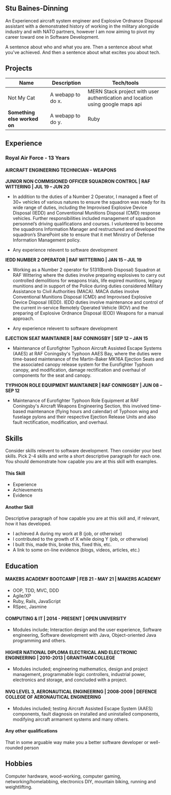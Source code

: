 ## Stu Baines-Dinning

An Experienced aircraft system engineer and Explosive Ordnance Disposal assistant with a demonstrated history of working in the military alongside industry and with NATO partners, however I am now aiming to pivot my career toward one in Software Development.

A sentence about who and what you are. Then a sentence about what you've achieved. And then a sentence about what excites you about tech.

## Projects

| Name                         | Description       | Tech/tools        |
| ---------------------------- | ----------------- | ----------------- |
| Not My Cat                   | A webapp to do x. | MERN Stack project with user authentication and location using google maps api |
| **Something else worked on** | A webapp to do y. | Ruby              |

## Experience

### Royal Air Force - 13 Years

#### AIRCRAFT ENGINEERING TECHNICIAN – WEAPONS 

**JUNIOR NON COMMISIONED OFFICER SQUADRON CONTROL | RAF WITTERING | JUL 19 – JUN 20** 

- In addition to the duties of a Number 2 Operator, I managed a fleet of 30+ vehicles of various natures to ensure the squadron was ready for its wide range of duties, including the Improvised Explosive Device Disposal (IEDD) and Conventional Munitions Disposal (CMD) response vehicles. Further responsibilities included management of squadron personnel’s driving qualifications and courses. I volunteered to become the squadrons Information Manager and restructured and developed the squadron’s SharePoint site to ensure that it met Ministry of Defense Information Management policy.

- Any experience relevent to software development

**IEDD NUMBER 2 OPERATOR | RAF WITTERING | JAN 15 – JUL 19**

- Working as a Number 2 operator for 5131(Bomb Disposal) Squadron at RAF Wittering where the duties involve preparing explosives to carry out controlled demolitions for weapons trials, life expired munitions, legacy munitions and in support of the Police during duties considered Military Assistance to Civil Authorities (MACA). MACA duties involve Conventional Munitions Disposal (CMD) and Improvised Explosive Device Disposal (IEDD). IEDD duties involve maintenance and control of the current in-service Remotely Operated Vehicle (ROV) and the preparing of Explosive Ordnance Disposal (EOD) Weapons for a manual approach.

- Any experience relevent to software development

**EJECTION SEAT MAINTAINER | RAF CONINGSBY | SEP 12 – JAN 15**
- Maintenance of Eurofighter Typhoon Aircraft Assisted Escape Systems (AAES) at RAF Coningsby's Typhoon AAES Bay, where the duties were time-based maintenance of the Martin-Baker MK16A Ejection Seats and the associated canopy release system for the Eurofighter Typhoon canopy, and modification, damage rectification and overhaul of components for the seat and canopy.

**TYPHOON ROLE EQUIPMENT MAINTAINER | RAF CONINGSBY | JUN 08 – SEP 12**

- Maintenance of Eurofighter Typhoon Role Equipment at RAF Coningsby's Aircraft Weapons Engineering Section, this involved time-based maintenance (flying hours and calendar) of Typhoon wing and fuselage pylons and their respective Ejection Release Units and also fault rectification, modification, and overhaul.


## Skills

Consider skills relevent to software development. Then consider your best skills. Pick 2-4 skills and write a short descriptive paragraph for each one. You should demonstrate how capable you are at this skill with examples.

#### This Skill

- Experience
- Achievements
- Evidence

#### Another Skill

Descriptive paragraph of how capable you are at this skill and, if relevant, how it has developed.

- I achieved A during my work at B (job, or otherwise)
- I contributed to the growth of X while doing Y (job, or otherwise)
- I built this, made this, broke this, fixed this, etc.
- A link to some on-line evidence (blogs, videos, articles, etc.)

## Education

#### MAKERS ACADEMY BOOTCAMP | FEB 21 - MAY 21 | MAKERS ACADEMY

- OOP, TDD, MVC, DDD
- Agile/XP
- Ruby, Rails, JavaScript
- RSpec, Jasmine

#### COMPUTING & IT | 2014 - PRESENT | OPEN UNIVERSITY

- Modules include; Interaction design and the user experience, Software engineering, Software development with Java, Object-oriented Java programming and others.

#### HIGHER NATIONAL DIPLOMA ELECTRICAL AND ELECTRONIC ENGINEERING | 2010-2013 | GRANTHAM COLLEGE
  
- Modules included; engineering mathematics, design and project management, programmable logic controllers, industrial power, electronics and storage, and concluded with a project.

#### NVQ LEVEL 3, AERONAUTICAL ENGINEERING | 2008-2009 | DEFENCE COLLEGE OF AERONAUTICAL ENGINEERING
  
- Modules included; testing Aircraft Assisted Escape System (AAES) components, fault diagnosis on installed and uninstalled components, modifying aircraft armament systems and many
  others.

#### Any other qualifications

That in some arguable way make you a better software developer or well-rounded person

## Hobbies

Computer hardware, wood-working, computer gaming, networking/homelabbing, electronics DIY, mountain biking, running and weightlifting.
